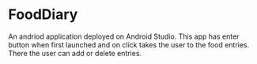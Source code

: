 # FoodDiary
An andriod application deployed on Android Studio. This app has enter button when first launched and on click takes 
the user to the food entries. There the user can add or delete entries.
